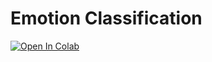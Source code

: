 # Emotion Classification

[![Open In Colab](https://colab.research.google.com/assets/colab-badge.svg)](https://colab.research.google.com/github/brianmodel/EmotionClassification/blob/main/Emotion_Demo.ipynb)
